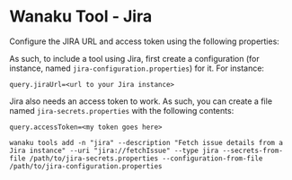 # Wanaku Tool - Jira

Configure the JIRA URL and access token using the following properties:

As such, to include a tool using Jira, first create a configuration (for instance, named `jira-configuration.properties`) for it. For instance:

```properties
query.jiraUrl=<url to your Jira instance>
```

Jira also needs an access token to work. As such, you can create a file named `jira-secrets.properties` with the following contents:

```properties
query.accessToken=<my token goes here>
```


```shell
wanaku tools add -n "jira" --description "Fetch issue details from a Jira instance" --uri "jira://fetchIssue" --type jira --secrets-from-file /path/to/jira-secrets.properties --configuration-from-file /path/to/jira-configuration.properties
```